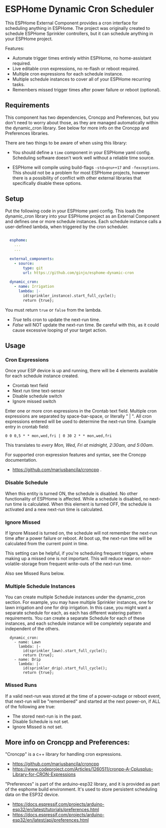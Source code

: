 # ESPHome Dynamic Cron Scheduler

  This ESPHome External Component provides a cron interface for scheduling anything in ESPHome.
  The project was originally created to schedule ESPHome Sprinkler controllers,
  but it can schedule anything in your ESPHome project.
  
  Features:
  
  * Automate trigger times entirely within ESPHome, no home-assistant required.
  * Live editable cron expressions, no re-flash or reboot required.
  * Multiple cron expressions for each schedule instance.
  * Multiple schedule instances to cover all of your ESPHome recurring tasks.
  * Remembers missed trigger times after power failure or reboot (optional).

## Requirements

  This component has two dependencies, Croncpp and Preferences, but you don't need to worry about those,
  as they are managed automatically within the dynamic\_cron library.
  See below for more info on the Croncpp and Preferences libraries.
  
  There are two things to be aware of when using this library:
  
  * You should define a ```time``` component in your ESPHome yaml config.
    Scheduling software doesn't work well without a reliable time source.
    
  * ESPHome will compile using build-flags ```-std=gnu++17``` and ```-fexceptions```.
    This should not be a problem for most ESPHome projects, however there is a possibility
    of conflict with other external libraries that specifically disable these options.
  
## Setup

  Put the following code in your ESPHome yaml config.
  This loads the dynamic_cron library into your ESPHome project as an External Component
  and defines one or more schedule instances. Each schedule instance calls a user-defined
  lambda, when triggered by the cron scheduler.
  
  ```yaml
    
    esphome:
      ...
      ...
    
    external_components:
      - source:
          type: git
          url: https://github.com/ginjo/esphome-dynamic-cron
    
    dynamic_cron:
      - name: Irrigation
        lambda: |-
          id(sprinkler_instance).start_full_cycle();
          return {true};
  ```
  
  You must return ```true``` or ```false``` from the lambda.
  * *True* tells cron to update the next-run time.
  * *False* will NOT update the next-run time. Be careful with this, as it could
    cause excessive looping of your target action.
    
## Usage

  ### Cron Expressions
    
  Once your ESP device is up and running, there will be 4 elements available for each
  schedule instance created.
  
  * Crontab text field
  * Next run time text-sensor
  * Disable schedule switch
  * Ignore missed switch
  
  Enter one or more cron expressions in the Crontab text field.
  Multiple cron expressions are separated by space-bar-space, or literally " | ".
  All cron expressions entered will be used to determine the next-run time.
  Example entry in crontab field:
  
    0 0 0,5 * * mon,wed,fri | 0 30 2 * * mon,wed,fri
    
  This translates to *every Mon, Wed, Fri at midnight, 2:30am, and 5:00am*.

  For supported cron expression features and syntax, see the Croncpp documentation.
  * https://github.com/mariusbancila/croncpp .
    
  ### Disable Schedule
  
  When this entity is turned ON, the schedule is disabled. No other functionality of ESPHome is affected.
  While a schedule is disabled, no next-run time is calculated.
  When this element is turned OFF, the schedule is activated and a new next-run time is calculated.
  
  ### Ignore Missed
  
  If Ignore Missed is turned on, the schedule will not remember the next-run time after a power failure
  or reboot. At boot up, the next-run time will be calculated from the current point in time.
  
  This setting can be helpful, if you're scheduling frequent triggers, where making up a missed one is not important.
  This will reduce wear on non-volatile-storage from frequent write-outs of the next-run time.
  
  Also see Missed Runs below.
  
  ### Multiple Schedule Instances
  
  You can create multiple Schedule instances under the dynamic\_cron section.
  For example, you may have multiple Sprinkler instances, one for lawn irrigation and one for drip irrigation.
  In this case, you might want a separate schedule for each, as each has different watering pattern requirements.
  You can create a separate Schedule for each of these instances, and each schedule instance will be completely
  separate and independent of the others.
  
  ```
    dynamic_cron:
      - name: Lawn
        lambda: |-
          id(sprinkler_lawn).start_full_cycle();
          return {true};
      - name: Drip
        lambda: |-
          id(sprinkler_drip).start_full_cycle();
          return {true};
  ```
    
  ### Missed Runs
  
  If a valid next-run was stored at the time of a power-outage or reboot event,
  that next-run will be "remembered" and started at the next power-on, if ALL of the following are true:
  
  * The stored next-run is in the past.
  * Disable Schedule is not set.
  * Ignore Missed is not set.

## More info on Croncpp and Preferences:

  "Croncpp" is a c++ library for handling cron expressions.

  * https://github.com/mariusbancila/croncpp
  * https://www.codeproject.com/Articles/1260511/cronpp-A-Cplusplus-Library-for-CRON-Expressions

  "Preferences" is part of the arduino-esp32 library,
  and it is provided as part of the esphome build environment.
  It's used to store persistent scheduling data on the ESP32 device.

  * https://docs.espressif.com/projects/arduino-esp32/en/latest/tutorials/preferences.html
  * https://docs.espressif.com/projects/arduino-esp32/en/latest/api/preferences.html


